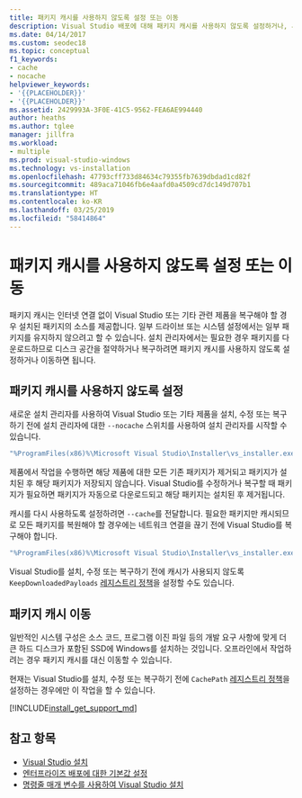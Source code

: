 ```yaml
---
title: 패키지 캐시를 사용하지 않도록 설정 또는 이동
description: Visual Studio 배포에 대해 패키지 캐시를 사용하지 않도록 설정하거나, 사용하도록 설정하거나, 이동하는 방법을 알아봅니다.
ms.date: 04/14/2017
ms.custom: seodec18
ms.topic: conceptual
f1_keywords:
- cache
- nocache
helpviewer_keywords:
- '{{PLACEHOLDER}}'
- '{{PLACEHOLDER}}'
ms.assetid: 2429993A-3F0E-41C5-9562-FEA6AE994440
author: heaths
ms.author: tglee
manager: jillfra
ms.workload:
- multiple
ms.prod: visual-studio-windows
ms.technology: vs-installation
ms.openlocfilehash: 47793cff733d84634c79355fb7639dbdad1cd82f
ms.sourcegitcommit: 489aca71046fb6e4aafd0a4509cd7dc149d707b1
ms.translationtype: HT
ms.contentlocale: ko-KR
ms.lasthandoff: 03/25/2019
ms.locfileid: "58414864"
---
```

# <a name="disable-or-move-the-package-cache"></a>패키지 캐시를 사용하지 않도록 설정 또는 이동

패키지 캐시는 인터넷 연결 없이 Visual Studio 또는 기타 관련 제품을 복구해야 할 경우 설치된 패키지의 소스를 제공합니다. 일부 드라이브 또는 시스템 설정에서는 일부 패키지를 유지하지 않으려고 할 수 있습니다.
설치 관리자에서는 필요한 경우 패키지를 다운로드하므로 디스크 공간을 절약하거나 복구하려면 패키지 캐시를 사용하지 않도록 설정하거나 이동하면 됩니다.

## <a name="disable-the-package-cache"></a>패키지 캐시를 사용하지 않도록 설정

새로운 설치 관리자를 사용하여 Visual Studio 또는 기타 제품을 설치, 수정 또는 복구하기 전에 설치 관리자에 대한 `--nocache` 스위치를 사용하여 설치 관리자를 시작할 수 있습니다.

```cmd
"%ProgramFiles(x86)%\Microsoft Visual Studio\Installer\vs_installer.exe" --nocache
```

제품에서 작업을 수행하면 해당 제품에 대한 모든 기존 패키지가 제거되고 패키지가 설치된 후 해당 패키지가 저장되지 않습니다. Visual Studio를 수정하거나 복구할 때 패키지가 필요하면 패키지가 자동으로 다운로드되고 해당 패키지는 설치된 후 제거됩니다.

캐시를 다시 사용하도록 설정하려면 `--cache`를 전달합니다. 필요한 패키지만 캐시되므로 모든 패키지를 복원해야 할 경우에는 네트워크 연결을 끊기 전에 Visual Studio를 복구해야 합니다.

```cmd
"%ProgramFiles(x86)%\Microsoft Visual Studio\Installer\vs_installer.exe" repair --passive --norestart --cache
```

Visual Studio를 설치, 수정 또는 복구하기 전에 캐시가 사용되지 않도록 `KeepDownloadedPayloads` [레지스트리 정책](set-defaults-for-enterprise-deployments.md)을 설정할 수도 있습니다.

## <a name="move-the-package-cache"></a>패키지 캐시 이동

일반적인 시스템 구성은 소스 코드, 프로그램 이진 파일 등의 개발 요구 사항에 맞게 더 큰 하드 디스크가 포함된 SSD에 Windows를 설치하는 것입니다. 오프라인에서 작업하려는 경우 패키지 캐시를 대신 이동할 수 있습니다.

현재는 Visual Studio를 설치, 수정 또는 복구하기 전에 `CachePath` [레지스트리 정책](set-defaults-for-enterprise-deployments.md)을 설정하는 경우에만 이 작업을 할 수 있습니다.

[!INCLUDE[install_get_support_md](includes/install_get_support_md.md)]

## <a name="see-also"></a>참고 항목

* [Visual Studio 설치](install-visual-studio.md)
* [엔터프라이즈 배포에 대한 기본값 설정](set-defaults-for-enterprise-deployments.md)
* [명령줄 매개 변수를 사용하여 Visual Studio 설치](use-command-line-parameters-to-install-visual-studio.md)
